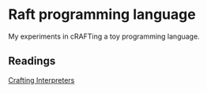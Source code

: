 # Raft programming language

My experiments in cRAFTing a toy programming language.

## Readings

[Crafting Interpreters](craftinginterpreters.com)

